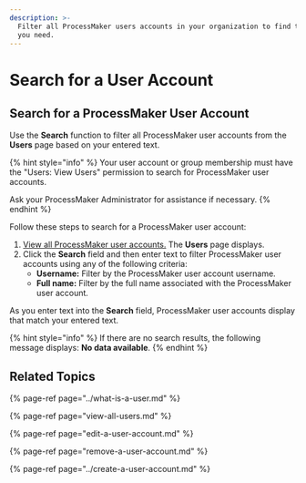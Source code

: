 ```yaml
---
description: >-
  Filter all ProcessMaker users accounts in your organization to find that one
  you need.
---
```


# Search for a User Account

## Search for a ProcessMaker User Account

Use the **Search** function to filter all ProcessMaker user accounts from the **Users** page based on your entered text.

{% hint style="info" %}
Your user account or group membership must have the "Users: View Users" permission to search for ProcessMaker user accounts.

Ask your ProcessMaker Administrator for assistance if necessary.
{% endhint %}

Follow these steps to search for a ProcessMaker user account:

1. [View all ProcessMaker user accounts.](view-all-users.md) The **Users** page displays.
2. Click the **Search** field and then enter text to filter ProcessMaker user accounts using any of the following criteria:
   * **Username:** Filter by the ProcessMaker user account username.
   * **Full name:** Filter by the full name associated with the ProcessMaker user account.

As you enter text into the **Search** field, ProcessMaker user accounts display that match your entered text.

{% hint style="info" %}
If there are no search results, the following message displays: **No data available**.
{% endhint %}

## Related Topics

{% page-ref page="../what-is-a-user.md" %}

{% page-ref page="view-all-users.md" %}

{% page-ref page="edit-a-user-account.md" %}

{% page-ref page="remove-a-user-account.md" %}

{% page-ref page="../create-a-user-account.md" %}

